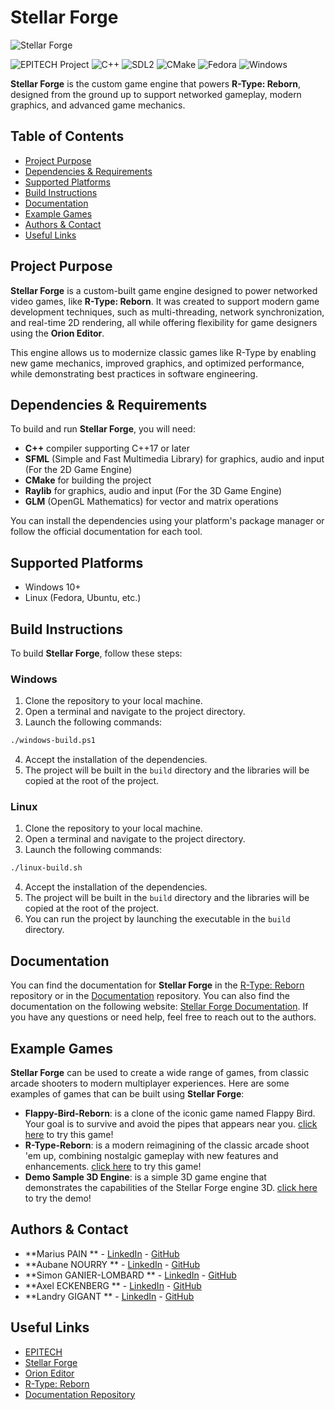 # Stellar Forge

![Stellar Forge](https://i.ibb.co/Y2v4Y2w/fc097271-6845-486f-8ede-f292f48c5c40.jpg)

![EPITECH Project](https://img.shields.io/badge/EPITECH-2024-007EC6?style=for-the-badge&logo=epitech&logoColor=white)
![C++](https://img.shields.io/badge/C%2B%2B-00599C?style=for-the-badge&logo=c%2B%2B&logoColor=white)
![SDL2](https://img.shields.io/badge/SDL2-FFCC00?style=for-the-badge&logo=SDL2&logoColor=white)
![CMake](https://img.shields.io/badge/CMake-064F8C?style=for-the-badge&logo=cmake&logoColor=white)
![Fedora](https://img.shields.io/badge/Fedora-294172?style=for-the-badge&logo=fedora&logoColor=white)
![Windows](https://img.shields.io/badge/Windows-0078D6?style=for-the-badge&logo=windows&logoColor=white)

**Stellar Forge** is the custom game engine that powers **R-Type: Reborn**, designed from
the ground up to support networked gameplay, modern graphics, and advanced game mechanics.

## Table of Contents

- [Project Purpose](#project-purpose)
- [Dependencies & Requirements](#dependencies--requirements)
- [Supported Platforms](#supported-platforms)
- [Build Instructions](#build-instructions)
- [Documentation](#documentation)
- [Example Games](#example-games)
- [Authors & Contact](#authors--contact)
- [Useful Links](#useful-links)

## Project Purpose

**Stellar Forge** is a custom-built game engine designed to power networked video games,
like **R-Type: Reborn**. It was created to support modern game development techniques,
such as multi-threading, network synchronization, and real-time 2D rendering, all while
offering flexibility for game designers using the **Orion Editor**.

This engine allows us to modernize classic games like R-Type by enabling new game
mechanics, improved graphics, and optimized performance, while demonstrating best
practices in software engineering.

## Dependencies & Requirements

To build and run **Stellar Forge**, you will need:

- **C++** compiler supporting C++17 or later
- **SFML** (Simple and Fast Multimedia Library) for graphics, audio and input (For the 2D Game Engine)
- **CMake** for building the project
- **Raylib** for graphics, audio and input (For the 3D Game Engine)
- **GLM** (OpenGL Mathematics) for vector and matrix operations

You can install the dependencies using your platform's package manager or follow the
official documentation for each tool.

## Supported Platforms

- Windows 10+
- Linux (Fedora, Ubuntu, etc.)

## Build Instructions

To build **Stellar Forge**, follow these steps:

### Windows

1. Clone the repository to your local machine.
2. Open a terminal and navigate to the project directory.
3. Launch the following commands:
```bash
./windows-build.ps1
```
4. Accept the installation of the dependencies.
5. The project will be built in the `build` directory and the libraries will be copied at the root of the project.

### Linux

1. Clone the repository to your local machine.
2. Open a terminal and navigate to the project directory.
3. Launch the following commands:
```bash
./linux-build.sh
```
4. Accept the installation of the dependencies.
5. The project will be built in the `build` directory and the libraries will be copied at the root of the project.
6. You can run the project by launching the executable in the `build` directory.

## Documentation

You can find the documentation for **Stellar Forge** in the [R-Type: Reborn](https://github.com/epitech-mirroring/R-Type-Reborn) repository or in the [Documentation](https://github.com/epitech-mirroring/R-Type-docs) repository.
You can also find the documentation on the following website: [Stellar Forge Documentation](https://wiki.simon-gl.fr/en/home).
If you have any questions or need help, feel free to reach out to the authors.

## Example Games

**Stellar Forge** can be used to create a wide range of games, from classic arcade shooters to modern multiplayer experiences. Here are some examples of games that can be built using **Stellar Forge**:
- **Flappy-Bird-Reborn**: is a clone of the iconic game named Flappy Bird. Your goal is to survive and avoid the pipes that appears near you. [click here](https://github.com/epitech-mirroring/Flappy-Bird-Reborn) to try this game!
- **R-Type-Reborn**: is a modern reimagining of the classic arcade shoot 'em up, combining nostalgic gameplay with new features and enhancements. [click here](https://github.com/epitech-mirroring/R-Type-Reborn) to try this game!
- **Demo Sample 3D Engine**: is a simple 3D game engine that demonstrates the capabilities of the Stellar Forge engine 3D. [click here](https://github.com/epitech-mirroring/Demo-Sample-3D-Engine) to try the demo!

## Authors & Contact

- **Marius PAIN
  ** - [LinkedIn](https://www.linkedin.com/in/marius-pain/) - [GitHub](https://github.com/Marius-P1)
- **Aubane NOURRY
  ** - [LinkedIn](https://www.linkedin.com/in/aubane-nourry/) - [GitHub](https://github.com/AubaneNourry)
- **Simon GANIER-LOMBARD
  ** - [LinkedIn](https://www.linkedin.com/in/simon-ganier-lombard/) - [GitHub](https://github.com/6im0n)
- **Axel ECKENBERG
  ** - [LinkedIn](https://www.linkedin.com/in/axel-eckenberg-483061224/) - [GitHub](https://github.com/RenardFute)
- **Landry GIGANT
  ** - [LinkedIn](https://www.linkedin.com/in/landry-gigant-92004627b/) - [GitHub](https://github.com/landryarki)

## Useful Links

- [EPITECH](https://www.epitech.eu/)
- [Stellar Forge](https://github.com/epitech-mirroring/Stellar-Forge)
- [Orion Editor](https://github.com/epitech-mirroring/Orion-Editor)
- [R-Type: Reborn](https://github.com/epitech-mirroring/R-Type-Reborn)
- [Documentation Repository](https://github.com/epitech-mirroring/R-Type-docs)
